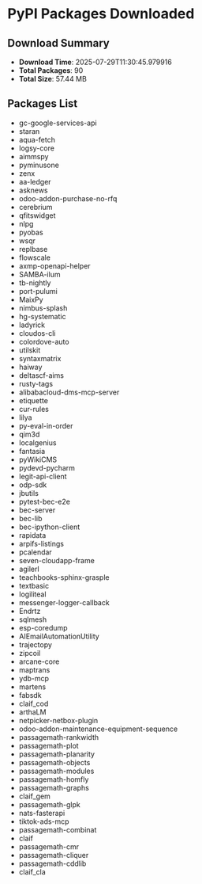 # PyPI Packages Downloaded

## Download Summary
- **Download Time**: 2025-07-29T11:30:45.979916
- **Total Packages**: 90
- **Total Size**: 57.44 MB

## Packages List
- gc-google-services-api
- staran
- aqua-fetch
- logsy-core
- aimmspy
- pyminusone
- zenx
- aa-ledger
- asknews
- odoo-addon-purchase-no-rfq
- cerebrium
- qfitswidget
- nlpg
- pyobas
- wsqr
- replbase
- flowscale
- axmp-openapi-helper
- SAMBA-ilum
- tb-nightly
- port-pulumi
- MaixPy
- nimbus-splash
- hg-systematic
- ladyrick
- cloudos-cli
- colordove-auto
- utilskit
- syntaxmatrix
- haiway
- deltascf-aims
- rusty-tags
- alibabacloud-dms-mcp-server
- etiquette
- cur-rules
- lilya
- py-eval-in-order
- qim3d
- localgenius
- fantasia
- pyWikiCMS
- pydevd-pycharm
- legit-api-client
- odp-sdk
- jbutils
- pytest-bec-e2e
- bec-server
- bec-lib
- bec-ipython-client
- rapidata
- arpifs-listings
- pcalendar
- seven-cloudapp-frame
- agilerl
- teachbooks-sphinx-grasple
- textbasic
- logiliteal
- messenger-logger-callback
- Endrtz
- sqlmesh
- esp-coredump
- AIEmailAutomationUtility
- trajectopy
- zipcoil
- arcane-core
- maptrans
- ydb-mcp
- martens
- fabsdk
- claif_cod
- arthaLM
- netpicker-netbox-plugin
- odoo-addon-maintenance-equipment-sequence
- passagemath-rankwidth
- passagemath-plot
- passagemath-planarity
- passagemath-objects
- passagemath-modules
- passagemath-homfly
- passagemath-graphs
- claif_gem
- passagemath-glpk
- nats-fasterapi
- tiktok-ads-mcp
- passagemath-combinat
- claif
- passagemath-cmr
- passagemath-cliquer
- passagemath-cddlib
- claif_cla
